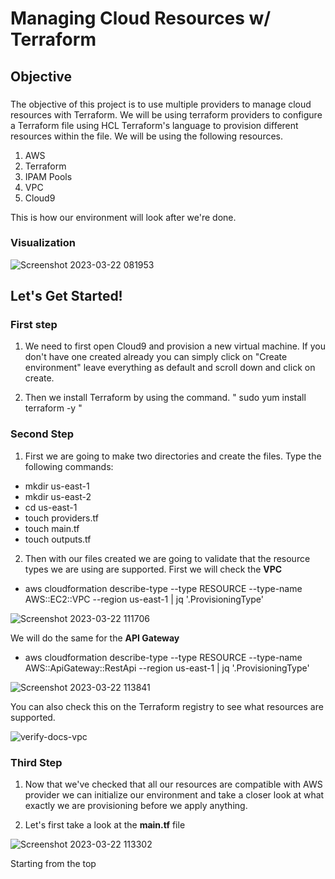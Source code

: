 # Managing Cloud Resources w/ Terraform

## Objective

### 

<p> The objective of this project is to use multiple providers to manage cloud resources with Terraform. We will be using terraform providers to configure a Terraform file using HCL Terraform's language to provision different resources within the file. We will be using the following resources.</p>

1. AWS
2. Terraform
3. IPAM Pools
4. VPC
5. Cloud9

This is how our environment will look after we're done.

### Visualization

![Screenshot 2023-03-22 081953](https://user-images.githubusercontent.com/108555140/226919840-99549603-778f-4faf-a477-63fcf43e6821.png)


## Let's Get Started!

###

### First step

1. We need to first open Cloud9 and provision a new virtual machine. If you don't have one created already you can simply click on "Create environment" leave everything as default and scroll down and click on create.

2. Then we install Terraform by using the command. " sudo yum install terraform -y "


### Second Step

1. First we are going to make two directories and create the files. Type the following commands:
 * mkdir us-east-1
 * mkdir us-east-2   
 * cd us-east-1 
 * touch providers.tf
 * touch main.tf  
 * touch outputs.tf

2. Then with our files created we are going to validate that the resource types we are using are supported. First we will check the **VPC**

* aws cloudformation describe-type --type RESOURCE --type-name AWS::EC2::VPC --region us-east-1 | jq '.ProvisioningType'

![Screenshot 2023-03-22 111706](https://user-images.githubusercontent.com/108555140/226975160-02351cc9-f6dc-4f38-97b0-5627497abc39.png)

We will do the same for the **API Gateway**

* aws cloudformation describe-type --type RESOURCE --type-name AWS::ApiGateway::RestApi --region us-east-1 | jq '.ProvisioningType'

![Screenshot 2023-03-22 113841](https://user-images.githubusercontent.com/108555140/226975474-16ca7a0c-2e3f-49d9-a2e7-c32fd7409892.png)

You can also check this on the Terraform registry to see what resources are supported.

![verify-docs-vpc](https://user-images.githubusercontent.com/108555140/226975673-3025db90-7ec2-4587-a606-36212845c5b0.png)

### Third Step

1. Now that we've checked that all our resources are compatible with AWS provider we can initialize our environment and take a closer look at what exactly we are provisioning before we apply anything.

2. Let's first take a look at the **main.tf** file

![Screenshot 2023-03-22 113302](https://user-images.githubusercontent.com/108555140/226976371-cd98e40d-e168-4e9d-ac98-2709974302da.png)

Starting from the top 
